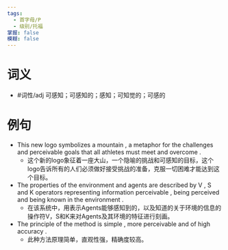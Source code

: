 ```yaml
---
tags:
  - 首字母/P
  - 级别/托福
掌握: false
模糊: false
---
```

# 词义
- #词性/adj  可感知；可感知的；感知；可知觉的；可感的
# 例句
- This new logo symbolizes a mountain , a metaphor for the challenges and perceivable goals that all athletes must meet and overcome .
	- 这个新的logo象征着一座大山，一个隐喻的挑战和可感知的目标，这个logo告诉所有的人们必须做好接受挑战的准备，克服一切困难才能达到这个目标。
- The properties of the environment and agents are described by V , S and K operators representing information perceivable , being perceived and being known in the environment .
	- 在该系统中，用表示Agents能够感知到的，以及知道的关于环境的信息的操作符V，S和K来对Agents及其环境的特征进行刻画。
- The principle of the method is simple , more perceivable and of high accuracy .
	- 此种方法原理简单，直观性强，精确度较高。
